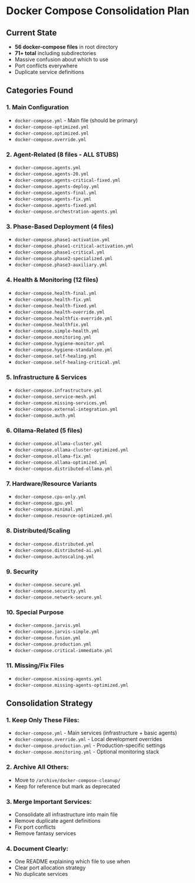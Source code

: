 # Docker Compose Consolidation Plan

## Current State
- **56 docker-compose files** in root directory
- **71+ total** including subdirectories
- Massive confusion about which to use
- Port conflicts everywhere
- Duplicate service definitions

## Categories Found

### 1. Main Configuration
- `docker-compose.yml` - Main file (should be primary)
- `docker-compose-optimized.yml`
- `docker-compose.optimized.yml`
- `docker-compose.override.yml`

### 2. Agent-Related (8 files - ALL STUBS)
- `docker-compose.agents.yml`
- `docker-compose.agents-20.yml`
- `docker-compose.agents-critical-fixed.yml`
- `docker-compose.agents-deploy.yml`
- `docker-compose.agents-final.yml`
- `docker-compose.agents-fix.yml`
- `docker-compose.agents-fixed.yml`
- `docker-compose.orchestration-agents.yml`

### 3. Phase-Based Deployment (4 files)
- `docker-compose.phase1-activation.yml`
- `docker-compose.phase1-critical-activation.yml`
- `docker-compose.phase1-critical.yml`
- `docker-compose.phase2-specialized.yml`
- `docker-compose.phase3-auxiliary.yml`

### 4. Health & Monitoring (12 files)
- `docker-compose.health-final.yml`
- `docker-compose.health-fix.yml`
- `docker-compose.health-fixed.yml`
- `docker-compose.health-override.yml`
- `docker-compose.healthfix-override.yml`
- `docker-compose.healthfix.yml`
- `docker-compose.simple-health.yml`
- `docker-compose.monitoring.yml`
- `docker-compose.hygiene-monitor.yml`
- `docker-compose.hygiene-standalone.yml`
- `docker-compose.self-healing.yml`
- `docker-compose.self-healing-critical.yml`

### 5. Infrastructure & Services
- `docker-compose.infrastructure.yml`
- `docker-compose.service-mesh.yml`
- `docker-compose.missing-services.yml`
- `docker-compose.external-integration.yml`
- `docker-compose.auth.yml`

### 6. Ollama-Related (5 files)
- `docker-compose.ollama-cluster.yml`
- `docker-compose.ollama-cluster-optimized.yml`
- `docker-compose.ollama-fix.yml`
- `docker-compose.ollama-optimized.yml`
- `docker-compose.distributed-ollama.yml`

### 7. Hardware/Resource Variants
- `docker-compose.cpu-only.yml`
- `docker-compose.gpu.yml`
- `docker-compose.minimal.yml`
- `docker-compose.resource-optimized.yml`

### 8. Distributed/Scaling
- `docker-compose.distributed.yml`
- `docker-compose.distributed-ai.yml`
- `docker-compose.autoscaling.yml`

### 9. Security
- `docker-compose.secure.yml`
- `docker-compose.security.yml`
- `docker-compose.network-secure.yml`

### 10. Special Purpose
- `docker-compose.jarvis.yml`
- `docker-compose.jarvis-simple.yml`
- `docker-compose.fusion.yml`
- `docker-compose.production.yml`
- `docker-compose.critical-immediate.yml`

### 11. Missing/Fix Files
- `docker-compose.missing-agents.yml`
- `docker-compose.missing-agents-optimized.yml`

## Consolidation Strategy

### 1. Keep Only These Files:
- `docker-compose.yml` - Main services (infrastructure + basic agents)
- `docker-compose.override.yml` - Local development overrides
- `docker-compose.production.yml` - Production-specific settings
- `docker-compose.monitoring.yml` - Optional monitoring stack

### 2. Archive All Others:
- Move to `/archive/docker-compose-cleanup/`
- Keep for reference but mark as deprecated

### 3. Merge Important Services:
- Consolidate all infrastructure into main file
- Remove duplicate agent definitions
- Fix port conflicts
- Remove fantasy services

### 4. Document Clearly:
- One README explaining which file to use when
- Clear port allocation strategy
- No duplicate services